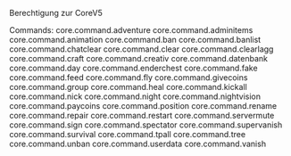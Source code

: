 Berechtigung zur CoreV5

Commands:
core.command.adventure
core.command.adminitems
core.command.animation
core.command.ban
core.command.banlist
core.command.chatclear
core.command.clear
core.command.clearlagg
core.command.craft
core.command.creativ
core.command.datenbank
core.command.day
core.command.enderchest
core.command.fake
core.command.feed
core.command.fly
core.command.givecoins
core.command.group
core.command.heal
core.command.kickall
core.command.nick
core.command.night
core.command.nightvision
core.command.paycoins
core.command.position
core.command.rename
core.command.repair
core.command.restart
core.command.servermute
core.command.sign
core.command.spectator
core.command.supervanish
core.command.survival
core.command.tpall
core.command.tree
core.command.unban
core.command.userdata
core.command.vanish
